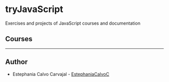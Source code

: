 # tryJavaScript
Exercises and projects of JavaScript courses and documentation

## Courses
<!--
1. [Fundamentos de Programación con JavaScript](./0x01-fundationMastermind) - [Mastermind](https://www.mastermind.ac/)
-->
---
## Author
- Estephania Calvo Carvajal - [EstephaniaCalvoC](https://github.com/EstephaniaCalvoC)